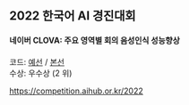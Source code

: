 ## 2022 한국어 AI 경진대회
#### 네이버 CLOVA: 주요 영역별 회의 음성인식 성능향상
코드: [예선](https://github.com/lexiconium/2022-korean-asr-competition/tree/main/preliminary) / [본선](https://github.com/lexiconium/2022-korean-asr-competition/tree/main/qualifying)\
수상: 우수상 (2 위)

https://competition.aihub.or.kr/2022
